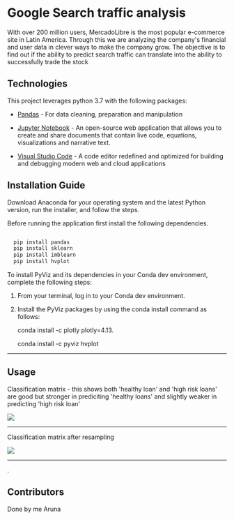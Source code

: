 # Google Search traffic analysis
With over 200 million users, MercadoLibre is the most popular e-commerce site in Latin America. Through this we are analyzing the company's financial and user data in clever ways to make the company grow. The objective is to find out if the ability to predict search traffic can translate into the ability to successfully trade the stock

## Technologies

This project leverages python 3.7 with the following packages:

* [Pandas](https://pandas.pydata.org/) - For data cleaning, preparation and manipulation

* [Jupyter Notebook](https://jupyter.org/) - An open-source web application that allows you to create and share documents that contain live code, equations, visualizations and narrative text.

* [Visual Studio Code](https://code.visualstudio.com/) - A code editor redefined and optimized for building and debugging modern web and cloud applications

## Installation Guide

Download Anaconda for your operating system and the latest Python version, run the installer, and follow the steps.

Before running the application first install the following dependencies.

```python

  pip install pandas
  pip install sklearn
  pip install imblearn
  pip install hvplot
```

To install PyViz and its dependencies in your Conda dev environment, complete the following steps:

1. From your terminal, log in to your Conda dev environment.

2. Install the PyViz packages by using the conda install command as follows:
    
	conda install -c plotly plotly=4.13.
    
    conda install -c pyviz hvplot
-----------------------------------------------------------------------------------------------------------------------------------------------------

## Usage


Classification matrix - this shows both 'healthy loan' and 'high risk loans' are good but stronger in prediciting 'healthy loans' and slightly weaker in predicting 'high risk loan'

![](snapshots/classification_matrix.png)

----------------------------------------------------------------------------------------------------------------------------------------------------

Classification matrix after resampling 

![](snapshots/re-sampling.png)

-----------------------------------------------------------------------------------------------------------------------------------------------------

.
## Contributors
Done by me Aruna
